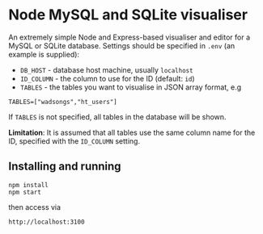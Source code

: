 # Node MySQL and SQLite visualiser

An extremely simple Node and Express-based visualiser and editor for a MySQL or SQLite database.
Settings should be specified in `.env` (an example is supplied):

- `DB_HOST` - database host machine, usually `localhost`
- `ID_COLUMN` - the column to use for the ID (default: `id`)
- `TABLES` - the tables you want to visualise in JSON array format, e.g

```
TABLES=["wadsongs","ht_users"]
```

If `TABLES` is not specified, all tables in the database will be shown.

**Limitation**: It is assumed that all tables use the same column name for the ID, specified with the `ID_COLUMN` setting. 


## Installing and running

```
npm install
npm start 
```

then access via

```
http://localhost:3100
```
